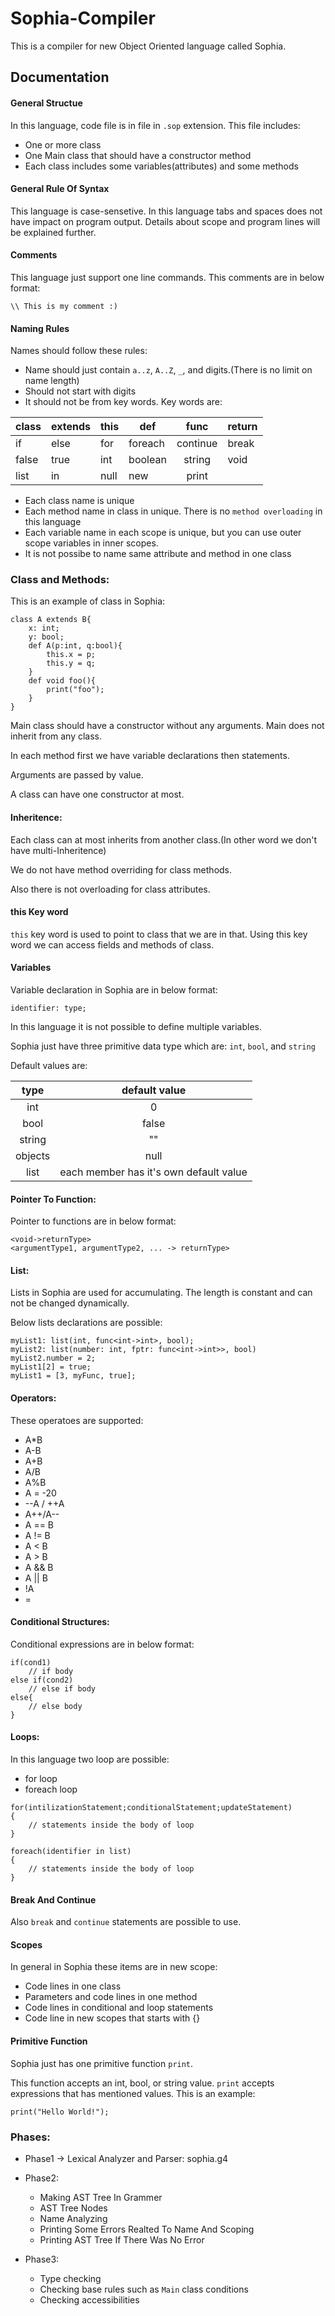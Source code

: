 # Sophia-Compiler
This is a compiler for new Object Oriented language called Sophia.

## Documentation

#### General Structue
In this language, code file is in file in `.sop` extension. This file includes:

* One or more class
* One Main class that should have a constructor method
* Each class includes some variables(attributes) and some methods

#### General Rule Of Syntax
This language is case-sensetive. In this language tabs and spaces does not have impact on program output.
Details about scope and program lines will be explained further.

#### Comments
This language just support one line commands. This comments are in below format:

```
\\ This is my comment :)
```

#### Naming Rules
Names should follow these rules:

* Name should just contain `a..z`, `A..Z`, `_`, and digits.(There is no limit 
on name length)
* Should not start with digits
* It should not be from key words. Key words are:

| class | extends | this | def     |   func   | return |
|-------|---------|------|---------|:--------:|--------|
| if    | else    | for  | foreach | continue | break  |
| false | true    | int  | boolean |  string  | void   |
| list  | in      | null | new     |   print  |        |

* Each class name is unique
* Each method name in class in unique. There is no `method overloading` in 
this language
* Each variable name in each scope is unique, but you can use outer scope 
variables in inner scopes.
* It is not possibe to name same attribute and method in one class

### Class and Methods:
This is an example of class in Sophia:
```
class A extends B{
    x: int;
    y: bool;
    def A(p:int, q:bool){
        this.x = p;
        this.y = q;
    }
    def void foo(){
        print("foo");
    }
}
```
Main class should have a constructor without any arguments. Main does not 
inherit from any class.

In each method first we have variable declarations then statements.

Arguments are passed by value.

A class can have one constructor at most.

#### Inheritence:
Each class can at most inherits from another class.(In other word 
we don't have multi-Inheritence)

We do not have method overriding for class methods.

Also there is not overloading for class attributes.

#### this Key word
`this` key word is used to point to class that we are in that.
Using this key word we can access fields and methods of class.

#### Variables
Variable declaration in Sophia are in below format:

`identifier: type;`

In this language it is not possible to define multiple variables.

Sophia just have three primitive data type which are: `int`, `bool`, and `string`

Default values are:

|   type  |              default value             |
|:-------:|:--------------------------------------:|
|   int   |                    0                   |
|   bool  |                  false                 |
|  string |                   ""                   |
| objects |                  null                  |
|   list  | each member has it's own default value |

#### Pointer To Function:
Pointer to functions are in below format:
```
<void->returnType>
<argumentType1, argumentType2, ... -> returnType>
```

####  List:
Lists in Sophia are used for accumulating. The length is constant 
and can not be changed dynamically.

Below lists declarations are possible:
```
myList1: list(int, func<int->int>, bool);
myList2: list(number: int, fptr: func<int->int>>, bool)
myList2.number = 2;
myList1[2] = true;
myList1 = [3, myFunc, true];
```

#### Operators:
These operatoes are supported:
* A*B
* A-B
* A+B
* A/B
* A%B
* A = -20
* --A / ++A
* A++/A--
* A == B
* A != B
* A < B
* A > B
* A && B
* A || B
* !A
* =

#### Conditional Structures:
Conditional expressions are in below format:
```
if(cond1)
    // if body
else if(cond2)
    // else if body
else{
    // else body
}
```

#### Loops:
In this language two loop are possible:
* for loop
* foreach loop

```
for(intilizationStatement;conditionalStatement;updateStatement)
{
    // statements inside the body of loop
}

foreach(identifier in list)
{
    // statements inside the body of loop
}
```

#### Break And Continue
Also `break` and `continue` statements are possible to use.

#### Scopes
In general in Sophia these items are in new scope:
* Code lines in one class
* Parameters and code lines in one method
* Code lines in conditional and loop statements
* Code line in new scopes that starts with {}

#### Primitive Function
Sophia just has one primitive function `print`.

This function accepts an int, bool, or string value. `print` accepts 
expressions that has mentioned values. This is an example:

```
print("Hello World!");
```

### Phases:
* Phase1 -> Lexical Analyzer and Parser: sophia.g4

* Phase2:
    * Making AST Tree In Grammer
    * AST Tree Nodes
    * Name Analyzing
    * Printing Some Errors Realted To Name And Scoping
    * Printing AST Tree If There Was No Error

* Phase3:
    * Type checking
    * Checking base rules such as `Main` class conditions
    * Checking accessibilities
